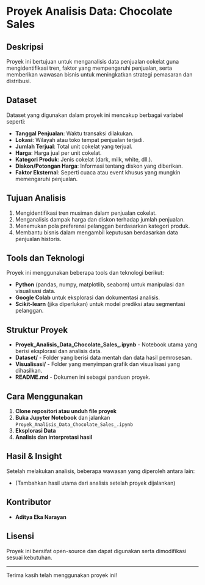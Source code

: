 # Proyek Analisis Data: Chocolate Sales

## Deskripsi
Proyek ini bertujuan untuk menganalisis data penjualan cokelat guna mengidentifikasi tren, faktor yang mempengaruhi penjualan, serta memberikan wawasan bisnis untuk meningkatkan strategi pemasaran dan distribusi.

## Dataset
Dataset yang digunakan dalam proyek ini mencakup berbagai variabel seperti:
- **Tanggal Penjualan**: Waktu transaksi dilakukan.
- **Lokasi**: Wilayah atau toko tempat penjualan terjadi.
- **Jumlah Terjual**: Total unit cokelat yang terjual.
- **Harga**: Harga jual per unit cokelat.
- **Kategori Produk**: Jenis cokelat (dark, milk, white, dll.).
- **Diskon/Potongan Harga**: Informasi tentang diskon yang diberikan.
- **Faktor Eksternal**: Seperti cuaca atau event khusus yang mungkin memengaruhi penjualan.

## Tujuan Analisis
1. Mengidentifikasi tren musiman dalam penjualan cokelat.
2. Menganalisis dampak harga dan diskon terhadap jumlah penjualan.
3. Menemukan pola preferensi pelanggan berdasarkan kategori produk.
4. Membantu bisnis dalam mengambil keputusan berdasarkan data penjualan historis.

## Tools dan Teknologi
Proyek ini menggunakan beberapa tools dan teknologi berikut:
- **Python** (pandas, numpy, matplotlib, seaborn) untuk manipulasi dan visualisasi data.
- **Google Colab** untuk eksplorasi dan dokumentasi analisis.
- **Scikit-learn** (jika diperlukan) untuk model prediksi atau segmentasi pelanggan.

## Struktur Proyek
- **Proyek_Analisis_Data_Chocolate_Sales_.ipynb** - Notebook utama yang berisi eksplorasi dan analisis data.
- **Dataset/** - Folder yang berisi data mentah dan data hasil pemrosesan.
- **Visualisasi/** - Folder yang menyimpan grafik dan visualisasi yang dihasilkan.
- **README.md** - Dokumen ini sebagai panduan proyek.

## Cara Menggunakan
1. **Clone repositori atau unduh file proyek**
2. **Buka Jupyter Notebook** dan jalankan `Proyek_Analisis_Data_Chocolate_Sales_.ipynb`
3. **Eksplorasi Data**
4. **Analisis dan interpretasi hasil**

## Hasil & Insight
Setelah melakukan analisis, beberapa wawasan yang diperoleh antara lain:
- (Tambahkan hasil utama dari analisis setelah proyek dijalankan)

## Kontributor
- **Aditya Eka Narayan**

  

## Lisensi
Proyek ini bersifat open-source dan dapat digunakan serta dimodifikasi sesuai kebutuhan.

---
Terima kasih telah menggunakan proyek ini!

